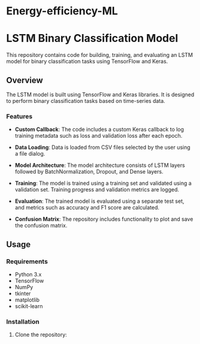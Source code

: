 # Energy-efficiency-ML
# LSTM Binary Classification Model

This repository contains code for building, training, and evaluating an LSTM model for binary classification tasks using TensorFlow and Keras.

## Overview

The LSTM model is built using TensorFlow and Keras libraries. It is designed to perform binary classification tasks based on time-series data.

### Features

- **Custom Callback**: The code includes a custom Keras callback to log training metadata such as loss and validation loss after each epoch.

- **Data Loading**: Data is loaded from CSV files selected by the user using a file dialog.

- **Model Architecture**: The model architecture consists of LSTM layers followed by BatchNormalization, Dropout, and Dense layers.

- **Training**: The model is trained using a training set and validated using a validation set. Training progress and validation metrics are logged.

- **Evaluation**: The trained model is evaluated using a separate test set, and metrics such as accuracy and F1 score are calculated.

- **Confusion Matrix**: The repository includes functionality to plot and save the confusion matrix.

## Usage

### Requirements

- Python 3.x
- TensorFlow
- NumPy
- tkinter
- matplotlib
- scikit-learn

### Installation

1. Clone the repository:

